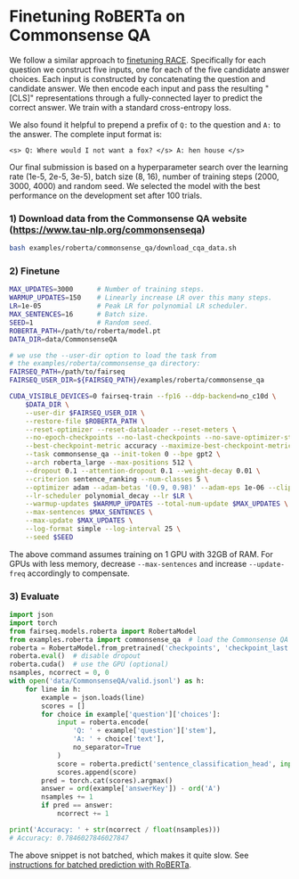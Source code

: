 # Finetuning RoBERTa on Commonsense QA

We follow a similar approach to [finetuning RACE](../README.race.md). Specifically
for each question we construct five inputs, one for each of the five candidate
answer choices. Each input is constructed by concatenating the question and
candidate answer. We then encode each input and pass the resulting "[CLS]"
representations through a fully-connected layer to predict the correct answer.
We train with a standard cross-entropy loss.

We also found it helpful to prepend a prefix of `Q:` to the question and `A:` to
the answer. The complete input format is:
```
<s> Q: Where would I not want a fox? </s> A: hen house </s>
```

Our final submission is based on a hyperparameter search over the learning rate
(1e-5, 2e-5, 3e-5), batch size (8, 16), number of training steps (2000, 3000,
4000) and random seed. We selected the model with the best performance on the
development set after 100 trials.

### 1) Download data from the Commonsense QA website (https://www.tau-nlp.org/commonsenseqa)
```bash
bash examples/roberta/commonsense_qa/download_cqa_data.sh
```

### 2) Finetune

```bash
MAX_UPDATES=3000      # Number of training steps.
WARMUP_UPDATES=150    # Linearly increase LR over this many steps.
LR=1e-05              # Peak LR for polynomial LR scheduler.
MAX_SENTENCES=16      # Batch size.
SEED=1                # Random seed.
ROBERTA_PATH=/path/to/roberta/model.pt
DATA_DIR=data/CommonsenseQA

# we use the --user-dir option to load the task from
# the examples/roberta/commonsense_qa directory:
FAIRSEQ_PATH=/path/to/fairseq
FAIRSEQ_USER_DIR=${FAIRSEQ_PATH}/examples/roberta/commonsense_qa

CUDA_VISIBLE_DEVICES=0 fairseq-train --fp16 --ddp-backend=no_c10d \
    $DATA_DIR \
    --user-dir $FAIRSEQ_USER_DIR \
    --restore-file $ROBERTA_PATH \
    --reset-optimizer --reset-dataloader --reset-meters \
    --no-epoch-checkpoints --no-last-checkpoints --no-save-optimizer-state \
    --best-checkpoint-metric accuracy --maximize-best-checkpoint-metric \
    --task commonsense_qa --init-token 0 --bpe gpt2 \
    --arch roberta_large --max-positions 512 \
    --dropout 0.1 --attention-dropout 0.1 --weight-decay 0.01 \
    --criterion sentence_ranking --num-classes 5 \
    --optimizer adam --adam-betas '(0.9, 0.98)' --adam-eps 1e-06 --clip-norm 0.0 \
    --lr-scheduler polynomial_decay --lr $LR \
    --warmup-updates $WARMUP_UPDATES --total-num-update $MAX_UPDATES \
    --max-sentences $MAX_SENTENCES \
    --max-update $MAX_UPDATES \
    --log-format simple --log-interval 25 \
    --seed $SEED
```

The above command assumes training on 1 GPU with 32GB of RAM. For GPUs with
less memory, decrease `--max-sentences` and increase `--update-freq`
accordingly to compensate.

### 3) Evaluate
```python
import json
import torch
from fairseq.models.roberta import RobertaModel
from examples.roberta import commonsense_qa  # load the Commonsense QA task
roberta = RobertaModel.from_pretrained('checkpoints', 'checkpoint_last.pt', 'data/CommonsenseQA')
roberta.eval()  # disable dropout
roberta.cuda()  # use the GPU (optional)
nsamples, ncorrect = 0, 0
with open('data/CommonsenseQA/valid.jsonl') as h:
    for line in h:
        example = json.loads(line)
        scores = []
        for choice in example['question']['choices']:
            input = roberta.encode(
                'Q: ' + example['question']['stem'],
                'A: ' + choice['text'],
                no_separator=True
            )
            score = roberta.predict('sentence_classification_head', input, return_logits=True)
            scores.append(score)
        pred = torch.cat(scores).argmax()
        answer = ord(example['answerKey']) - ord('A')
        nsamples += 1
        if pred == answer:
            ncorrect += 1

print('Accuracy: ' + str(ncorrect / float(nsamples)))
# Accuracy: 0.7846027846027847
```

The above snippet is not batched, which makes it quite slow. See [instructions
for batched prediction with RoBERTa](https://github.com/pytorch/fairseq/tree/master/examples/roberta#batched-prediction).
